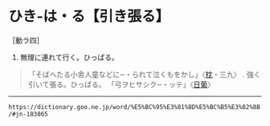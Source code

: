 # ひき‐は・る【引き張る】
［動ラ四］
1.  無理に連れて行く。ひっぱる。
>「そばへたる小舎人童などに─・られて泣くもをかし」〈[枕](https://dictionary.goo.ne.jp/wor/word/%E6%9E%95%E8%8D%89%E5%AD%90/#jn-207654)・三九〉
. 強く引いて張る。ひっぱる。
>「弓ヲヒサシク─・ッテ」〈[日葡](https://dictionary.goo.ne.jp/wor/word/%E6%97%A5%E8%91%A1%E8%BE%9E%E6%9B%B8/#jn-167551)〉

---
`https://dictionary.goo.ne.jp/word/%E5%BC%95%E3%81%8D%E5%BC%B5%E3%82%8B/#jn-183865`